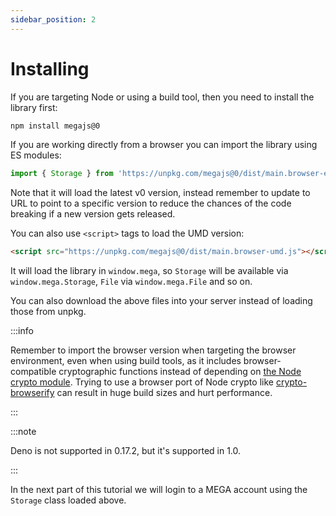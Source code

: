 ```yaml
---
sidebar_position: 2
---
```


# Installing

If you are targeting Node or using a build tool, then you need to install the library first:

```bash npm2yarn
npm install megajs@0
```

If you are working directly from a browser you can import the library using ES modules:

```js
import { Storage } from 'https://unpkg.com/megajs@0/dist/main.browser-es.js'
```

Note that it will load the latest v0 version, instead remember to update to URL to point to a specific version to reduce the chances of the code breaking if a new version gets released.

You can also use `<script>` tags to load the UMD version:

```html
<script src="https://unpkg.com/megajs@0/dist/main.browser-umd.js"></script>
```

It will load the library in `window.mega`, so `Storage` will be available via `window.mega.Storage`, `File` via `window.mega.File` and so on.

You can also download the above files into your server instead of loading those from unpkg.

:::info

Remember to import the browser version when targeting the browser environment, even when using build tools, as it includes browser-compatible cryptographic functions instead of depending on [the Node crypto module](https://nodejs.org/api/crypto.html). Trying to use a browser port of Node crypto like [crypto-browserify](https://www.npmjs.com/package/crypto-browserify) can result in huge build sizes and hurt performance.

:::

:::note

Deno is not supported in 0.17.2, but it's supported in 1.0.

:::


In the next part of this tutorial we will login to a MEGA account using the `Storage` class loaded above.
